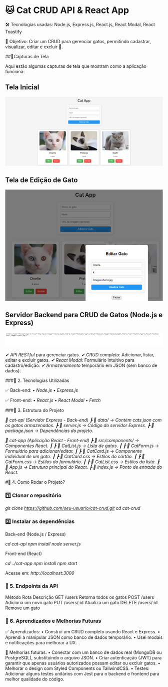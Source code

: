 # 🐱 Cat CRUD API & React App

🛠 Tecnologias usadas: Node.js, Express.js, React.js, React Modal, React Toastify

📌 Objetivo: Criar um CRUD para gerenciar gatos, permitindo cadastrar, visualizar, editar e excluir 🐾.

##📌Capturas de Tela

Aqui estão algumas capturas de tela que mostram como a aplicação funciona:

## Tela Inicial

![Tela inicial de CatApp](cat-app/public/images/cat-app-home.png)

## Tela de Edição de Gato

![Tela de Edição](cat-app/public/images/edit.png)

## Servidor Backend para CRUD de Gatos (Node.js e Express)

![Backend - API de Gatos](cat-app/public/images/backend-localhost4000.png)

*✔ API RESTful* para gerenciar gatos.
*✔ CRUD completo:* Adicionar, listar, editar e excluir gatos.
*✔ React Modal:* Formulário intuitivo para cadastro/edição.
*✔ Armazenamento* temporário em JSON (sem banco de dados).

###📌 2. Tecnologias Utilizadas

✅ Back-end:
	*•	Node.js*
	*•	Express.js*

✅ Front-end:
	*•	React.js*
	*•	React Modal*
	*•	Fetch*

###📌 3. Estrutura do Projeto

*📂 cat-api (Servidor Express - Back-end)*
*┣ 📂 data/ → Contém cats.json com os gatos armazenados.*
*┣ 📄 server.js → Código do servidor Express.*
*┣ 📄 package.json → Dependências do projeto.*

*📂 cat-app (Aplicação React - Front-end)*
*┣ 📂 src/components/ → Componentes React.*
*┃ ┣ 📄 CatList.js → Lista de gatos.*
*┃ ┣ 📄 CatForm.js → Formulário para adicionar/editar.*
*┃ ┣ 📄 CatCard.js → Componente individual de um gato.*
*┃ ┣ 📄 CatCard.css → Estilos do cartão.*
*┃ ┣ 📄 CatForm.css → Estilos do formulário.*
*┃ ┣ 📄 CatList.css → Estilos da lista.*
*┣ 📄 App.js → Estrutura principal do React.*
*┣ 📄 index.js → Ponto de entrada do React.*

#📌 4. Como Rodar o Projeto?

### 1️⃣ Clonar o repositório

*git clone https://github.com/seu-usuario/cat-crud.git*
*cd cat-crud*

### 2️⃣ Instalar as dependências

Back-end (Node.js / Express)

*cd cat-api*
*npm install*
*node server.js*

Front-end (React)

*cd ../cat-app*
*npm install*
*npm start*

Acesse em: *http://localhost:3000* 

### 📌 5. Endpoints da API

Método	Rota	Descrição
GET	/users	Retorna todos os gatos
POST	/users	Adiciona um novo gato
PUT	/users/:id	Atualiza um gato
DELETE	/users/:id	Remove um gato

### 📌 6. Aprendizados e Melhorias Futuras

 ✅ Aprendizados:
	•	Construi um CRUD completo usando React e Express.
	•	Aprendi a manipular JSON como banco de dados temporário.
	•	Usei modais e notificações para melhorar a UX.

📌 Melhorias futuras:
	•	Conectar com um banco de dados real (MongoDB ou PostgreSQL), substituindo o arquivo JSON.
	•	Criar autenticação (JWT) para garantir que apenas usuários autorizados possam editar ou excluir gatos.
	•	Melhorar o design com Styled Components ou TailwindCSS.
  •	Testes: Adicionar alguns testes unitários com Jest para o backend e frontend para melhor qualidade do código.
 
